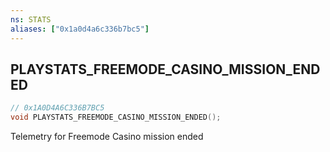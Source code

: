 ```yaml
---
ns: STATS
aliases: ["0x1a0d4a6c336b7bc5"]
---
```

## PLAYSTATS_FREEMODE_CASINO_MISSION_ENDED

```c
// 0x1A0D4A6C336B7BC5
void PLAYSTATS_FREEMODE_CASINO_MISSION_ENDED();
```

Telemetry for Freemode Casino mission ended

